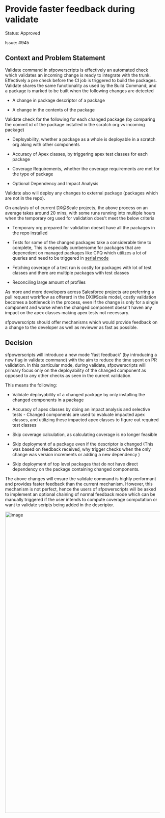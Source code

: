 # Provide faster feedback during validate

Status: Approved

Issue: #945

## Context and Problem Statement

Validate command in sfpowerscripts is effectively an automated check which validates an incoming change is ready to integrate with the trunk. Effectively a pre check before the CI job is triggered to build the packages. Validate shares the same functionality as used by the Build Command, and a package is marked to be built when the following changes are detected

- A change in package descriptor of a package

- A change in the contents of the package

Validate check for the following for each changed package (by comparing the commit id of the package installed in the scratch org vs incoming package)

- Deployability, whether a package as a whole is deployable in a scratch org along with other components

- Accuracy of Apex classes, by triggering apex test classes for each package

- Coverage Requirements, whether the coverage requirements are met for the type of package

- Optional Dependency and Impact Analysis

Validate also will deploy any changes to external package (packages which are not in the repo).

On analysis of of current DX@Scale projects, the above process on an average takes around 20 mins, with some runs running into multiple hours when the temporary org used for validation does't meet the below criteria

- Temporary org prepared for validation doesnt have all the packages in the repo installed

- Tests for some of the changed packages take a considerable time to complete, This is especially cumbersome for packages that are depenedent on managed packages like CPQ which utilizes a lot of queries and need to be triggered in [serial mode](https://github.dev/dxatscale/sfpowerscripts/blob/58351783f629840b4d78e35aa17eb084ef66e769/decision%20records/validate/001-automated-apex-testing-retry.md#L6)

- Fetching coverage of a test run is costly for packages with lot of test classes and there are multiple packages with test classes

- Reconciling large amount of profiles

As more and more developers across Salesforce projects are preferring a pull request workflow as offererd in the DX@Scale model, costly validation becomes a bottleneck in the process, even if the change is only for a single component and worse when the changed component doesn't haven any impact on the apex classes making apex tests not necessary.

sfpowerscripts should offer mechanisms which would provide feedback on a change to the developer as well as reviewer as fast as possible.

## Decision

sfpowerscripts will introduce a new mode 'fast feedback' (by introducing a new flag in validate command) with the aim to reduce the time spent on PR validation. In this particular mode, during validate, sfpowerscripts will primary focus only on the deployability of the changed component as opposed to any other checks as seen in the current validation. 

This means the following:

- Validate deployability of a changed package by only installing the changed components in a package

- Accuracy of apex classes by doing an impact analysis and selective tests -  Changed components are used to evaluate impacted apex classes, and utilizing these impacted apex classes to figure out required test classes

- Skip coverage calculation, as calculating coverage is no longer feasible

- Skip deployment of a package even if the descriptor is changed (This was based on feedback received, why trigger checks when the only change was version increments or adding a new dependency )

- Skip deployment of top level packages that do not have direct dependency on the package containing changed components.

The above changes will ensure the validate command is highly performant and provides faster feedback than the current mechanism. However, this mechanism is not perfect, hence the users of sfpowerscripts will be asked to implement an optional chaining of normal feedback mode which can be manually triggered if the user intends to compute coverage computation or want to validate scripts being added in the descriptor.

<img width="982" alt="image" src="https://user-images.githubusercontent.com/43767972/168079278-3324381f-555a-43ab-8172-ac0a5390a272.png">

